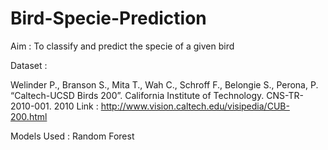 # Bird-Specie-Prediction

Aim : To classify and predict the specie of a given bird

Dataset :

Welinder P., Branson S., Mita T., Wah C., Schroff F., Belongie S., Perona, P. “Caltech-UCSD Birds 200”. California Institute of Technology. CNS-TR-2010-001. 2010
Link : http://www.vision.caltech.edu/visipedia/CUB-200.html

Models Used : Random Forest



